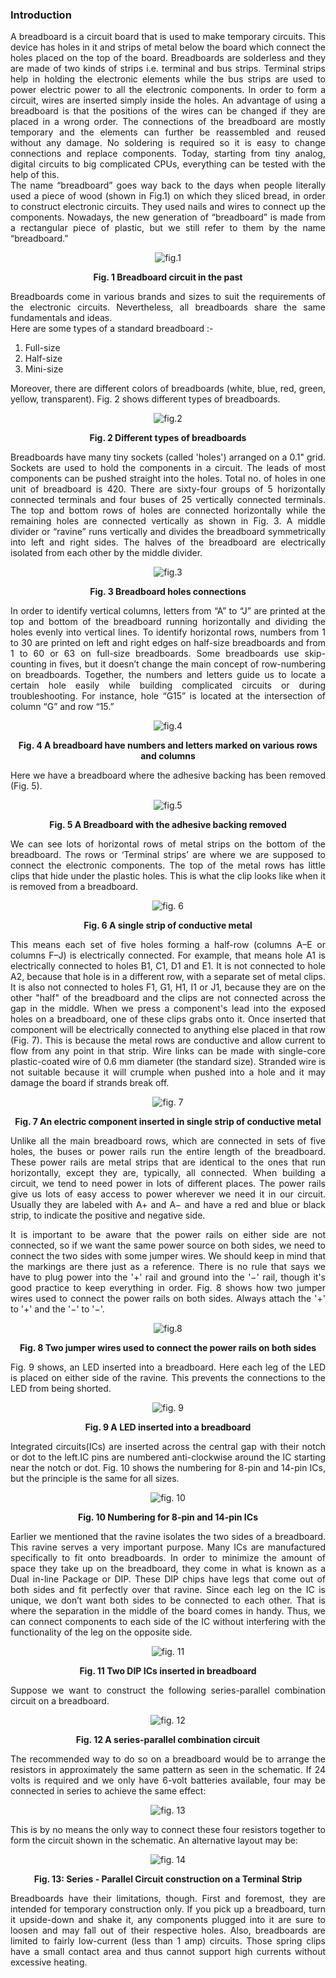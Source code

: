 ### Introduction
<div style="text-align:justify">

A breadboard is a circuit board that is used to make temporary circuits. This device has holes in it and strips of metal below the board which connect the holes placed on the top of the board. Breadboards are solderless and they are made of two kinds of strips i.e. terminal and bus strips. Terminal strips help in holding the electronic elements while the bus strips are used to power electric power to all the electronic components. In order to form a circuit, wires are inserted simply inside the holes. An advantage of using a breadboard is that the positions of the wires can be changed if they are placed in a wrong order. The connections of the breadboard are mostly temporary and the elements can further be reassembled and reused without any damage. No soldering is required so it is easy to change connections and replace components. Today, starting from tiny analog, digital circuits to big complicated CPUs, everything can be tested with the help of this.  
The name “breadboard” goes way back to the days when people literally used a piece of wood (shown in Fig.1) on which they sliced bread, in order to construct electronic circuits. They used nails and wires to connect up the components. Nowadays, the new generation of “breadboard” is made from a rectangular piece of plastic, but we still refer to them by the name “breadboard.”
<center> 

![fig.1](images/fig.1.jpg)  

**Fig. 1 Breadboard circuit in the past** </center>

Breadboards come in various brands and sizes to suit the requirements of the electronic circuits. Nevertheless, all breadboards share the same fundamentals and ideas.  
Here are some types of a standard breadboard :-

1.  Full-size
2.  Half-size
3.  Mini-size

Moreover, there are different colors of breadboards (white, blue, red, green, yellow, transparent). Fig. 2 shows different types of breadboards.
<center>
  
![fig.2](images/fig.2.jpg)  

**Fig. 2 Different types of breadboards** </center>

Breadboards have many tiny sockets (called 'holes') arranged on a 0.1" grid. Sockets are used to hold the components in a circuit. The leads of most components can be pushed straight into the holes. Total no. of holes in one unit of breadboard is 420. There are sixty-four groups of 5 horizontally connected terminals and four buses of 25 vertically connected terminals. The top and bottom rows of holes are connected horizontally while the remaining holes are connected vertically as shown in Fig. 3. A middle divider or “ravine” runs vertically and divides the breadboard symmetrically into left and right sides. The halves of the breadboard are electrically isolated from each other by the middle divider.
<center>

![fig.3](images/fig.3.jpg)  

**Fig. 3 Breadboard holes connections**</center>

In order to identify vertical columns, letters from “A” to “J” are printed at the top and bottom of the breadboard running horizontally and dividing the holes evenly into vertical lines. To identify horizontal rows, numbers from 1 to 30 are printed on left and right edges on half-size breadboards and from 1 to 60 or 63 on full-size breadboards. Some breadboards use skip-counting in fives, but it doesn’t change the main concept of row-numbering on breadboards. Together, the numbers and letters guide us to locate a certain hole easily while building complicated circuits or during troubleshooting. For instance, hole “G15” is located at the intersection of column “G” and row “15.”
<center> 

![fig.4](images/fig.4.jpg)

**Fig. 4 A breadboard have numbers and letters marked on various rows and columns** </center>

Here we have a breadboard where the adhesive backing has been removed (Fig. 5).
<center>
  
![fig.5](images/fig.5.jpg)  

**Fig. 5 A Breadboard with the adhesive backing removed** </center>

We can see lots of horizontal rows of metal strips on the bottom of the breadboard. The rows or ‘Terminal strips’ are where we are supposed to connect the electronic components. The top of the metal rows has little clips that hide under the plastic holes. This is what the clip looks like when it is removed from a breadboard.
<center>
  
![fig. 6](images/fig.6.jpg)  

**Fig. 6 A single strip of conductive metal** </center>

This means each set of five holes forming a half-row (columns A–E or columns F–J) is electrically connected. For example, that means hole A1 is electrically connected to holes B1, C1, D1 and E1. It is not connected to hole A2, because that hole is in a different row, with a separate set of metal clips. It is also not connected to holes F1, G1, H1, I1 or J1, because they are on the other "half" of the breadboard and the clips are not connected across the gap in the middle. When we press a component's lead into the exposed holes on a breadboard, one of these clips grabs onto it. Once inserted that component will be electrically connected to anything else placed in that row (Fig. 7). This is because the metal rows are conductive and allow current to flow from any point in that strip. Wire links can be made with single-core plastic-coated wire of 0.6 mm diameter (the standard size). Stranded wire is not suitable because it will crumple when pushed into a hole and it may damage the board if strands break off.
<center>
  
![fig. 7](images/fig.7.jpg)  

**Fig. 7 An electric component inserted in single strip of conductive metal** </center>

Unlike all the main breadboard rows, which are connected in sets of five holes, the buses or power rails run the entire length of the breadboard. These power rails are metal strips that are identical to the ones that run horizontally, except they are, typically, all connected. When building a circuit, we tend to need power in lots of different places. The power rails give us lots of easy access to power wherever we need it in our circuit. Usually they are labeled with A+ and A− and have a red and blue or black strip, to indicate the positive and negative side.

It is important to be aware that the power rails on either side are not connected, so if we want the same power source on both sides, we need to connect the two sides with some jumper wires. We should keep in mind that the markings are there just as a reference. There is no rule that says we have to plug power into the '+' rail and ground into the '−' rail, though it's good practice to keep everything in order. Fig. 8 shows how two jumper wires used to connect the power rails on both sides. Always attach the '+' to '+' and the '−' to '−'.
<center> 

![fig.8](images/fig.8.jpg)  

**Fig. 8 Two jumper wires used to connect the power rails on both sides** </center>

Fig. 9 shows, an LED inserted into a breadboard. Here each leg of the LED is placed on either side of the ravine. This prevents the connections to the LED from being shorted.
<center>
  
![fig. 9 ](images/fig.9.jpg )  

**Fig. 9 A LED inserted into a breadboard** </center>

Integrated circuits(ICs) are inserted across the central gap with their notch or dot to the left.IC pins are numbered anti-clockwise around the IC starting near the notch or dot. Fig. 10 shows the numbering for 8-pin and 14-pin ICs, but the principle is the same for all sizes.
<center>
  
![fig. 10](images/fig.10.jpg )  

**Fig. 10 Numbering for 8-pin and 14-pin ICs** </center>

Earlier we mentioned that the ravine isolates the two sides of a breadboard. This ravine serves a very important purpose. Many ICs are manufactured specifically to fit onto breadboards. In order to minimize the amount of space they take up on the breadboard, they come in what is known as a Dual in-line Package or DIP. These DIP chips have legs that come out of both sides and fit perfectly over that ravine. Since each leg on the IC is unique, we don’t want both sides to be connected to each other. That is where the separation in the middle of the board comes in handy. Thus, we can connect components to each side of the IC without interfering with the functionality of the leg on the opposite side.
<center>
  
![fig. 11](images/fig.11.jpg )  

**Fig. 11 Two DIP ICs inserted in breadboard**  </center>

Suppose we want to construct the following series-parallel combination circuit on a breadboard.
<center>

![fig. 12 ](images/fig.12.jpg )  

**Fig. 12 A series-parallel combination circuit** </center>

The recommended way to do so on a breadboard would be to arrange the resistors in approximately the same pattern as seen in the schematic. If 24 volts is required and we only have 6-volt batteries available, four may be connected in series to achieve the same effect:
<center>

![fig. 13](images/fig.13.jpg )  </center>

This is by no means the only way to connect these four resistors together to form the circuit shown in the schematic. An alternative layout may be:
<center>
  
![fig. 14](images/fig.14.jpg)   

**Fig. 13: Series - Parallel Circuit construction on a Terminal Strip** </center>

Breadboards have their limitations, though. First and foremost, they are intended for temporary construction only. If you pick up a breadboard, turn it upside-down and shake it, any components plugged into it are sure to loosen and may fall out of their respective holes. Also, breadboards are limited to fairly low-current (less than 1 amp) circuits. Those spring clips have a small contact area and thus cannot support high currents without excessive heating.

</div>